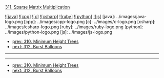 [311. Sparse Matrix Multiplication](https://leetcode.com/problems/sparse-matrix-multiplication/)

[![java]](../java/311-sparse-matrix-multiplication.md)
[![cpp]](../cpp/311-sparse-matrix-multiplication.md)
[![c]](../c/311-sparse-matrix-multiplication.md)
[![csharp]](../csharp/311-sparse-matrix-multiplication.md)
[![ruby]](../ruby/311-sparse-matrix-multiplication.md)
[![python]](../python/311-sparse-matrix-multiplication.md)
[![js]](../js/311-sparse-matrix-multiplication.md)
[java]: ../images/java-logo.png
[cpp]: ../images/cpp-logo.png
[c]: ../images/c-logo.png
[csharp]: ../images/csharp-logo.png
[ruby]: ../images/ruby-logo.png
[python]: ../images/python-logo.png
[js]: ../images/js-logo.png

- [prev: 310. Minimum Height Trees](310-minimum-height-trees.md)
- [next: 312. Burst Balloons](312-burst-balloons.md)

---



---

- [prev: 310. Minimum Height Trees](310-minimum-height-trees.md)
- [next: 312. Burst Balloons](312-burst-balloons.md)
